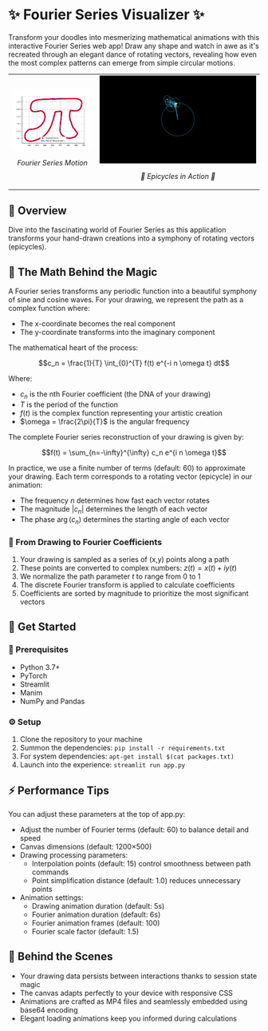 # ✨ Fourier Series Visualizer ✨

Transform your doodles into mesmerizing mathematical animations with this interactive Fourier Series web app! Draw any shape and watch in awe as it's recreated through an elegant dance of rotating vectors, revealing how even the most complex patterns can emerge from simple circular motions.

<div align="center">
  <table>
    <tr>
      <td width="35%">
        <img src="https://raw.githubusercontent.com/sarthakj314/fourier-visualizer/main/examples/fourier_series.png" alt="Fourier Series Visualization" width="100%">
        <p align="center"><em>Fourier Series Motion</em></p>
      </td>
      <td width="65%">
        <img src="https://raw.githubusercontent.com/sarthakj314/fourier-visualizer/main/examples/fourier_vectors.gif" alt="Fourier Vectors Animation" width="100%">
        <p align="center"><em>🔄 Epicycles in Action 🔄</em></p>
      </td>
    </tr>
  </table>
</div>

## 🚀 Overview

Dive into the fascinating world of Fourier Series as this application transforms your hand-drawn creations into a symphony of rotating vectors (epicycles).

## 🧠 The Math Behind the Magic

A Fourier series transforms any periodic function into a beautiful symphony of sine and cosine waves. For your drawing, we represent the path as a complex function where:

- The x-coordinate becomes the real component
- The y-coordinate transforms into the imaginary component

The mathematical heart of the process:

$$c_n = \frac{1}{T} \int_{0}^{T} f(t) e^{-i n \omega t} dt$$

Where:
- $c_n$ is the nth Fourier coefficient (the DNA of your drawing)
- $T$ is the period of the function
- $f(t)$ is the complex function representing your artistic creation
- $\omega = \frac{2\pi}{T}$ is the angular frequency

The complete Fourier series reconstruction of your drawing is given by:

$$f(t) = \sum_{n=-\infty}^{\infty} c_n e^{i n \omega t}$$

In practice, we use a finite number of terms (default: 60) to approximate your drawing. Each term corresponds to a rotating vector (epicycle) in our animation:

- The frequency $n$ determines how fast each vector rotates
- The magnitude $|c_n|$ determines the length of each vector
- The phase $\arg(c_n)$ determines the starting angle of each vector

### 🔄 From Drawing to Fourier Coefficients

1. Your drawing is sampled as a series of (x,y) points along a path
2. These points are converted to complex numbers: $z(t) = x(t) + i y(t)$
3. We normalize the path parameter $t$ to range from 0 to 1
4. The discrete Fourier transform is applied to calculate coefficients
5. Coefficients are sorted by magnitude to prioritize the most significant vectors

## 🚀 Get Started

### 🧰 Prerequisites
- Python 3.7+
- PyTorch
- Streamlit
- Manim
- NumPy and Pandas

### ⚙️ Setup
1. Clone the repository to your machine
2. Summon the dependencies: `pip install -r requirements.txt`
3. For system dependencies: `apt-get install $(cat packages.txt)`
4. Launch into the experience: `streamlit run app.py`

## ⚡ Performance Tips
You can adjust these parameters at the top of app.py:
- Adjust the number of Fourier terms (default: 60) to balance detail and speed
- Canvas dimensions (default: 1200×500)
- Drawing processing parameters:
  - Interpolation points (default: 15) control smoothness between path commands
  - Point simplification distance (default: 1.0) reduces unnecessary points
- Animation settings:
  - Drawing animation duration (default: 5s)
  - Fourier animation duration (default: 6s)
  - Fourier animation frames (default: 100)
  - Fourier scale factor (default: 1.5)

## 🔧 Behind the Scenes
- Your drawing data persists between interactions thanks to session state magic
- The canvas adapts perfectly to your device with responsive CSS
- Animations are crafted as MP4 files and seamlessly embedded using base64 encoding
- Elegant loading animations keep you informed during calculations
